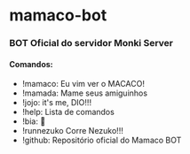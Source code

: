 # mamaco-bot

### BOT Oficial do servidor Monki Server

#### Comandos:

- !mamaco: 
Eu vim ver o MACACO!
- !mamada: 
Mame seus amiguinhos
- !jojo: 
it's me, DIO!!!
- !help: 
Lista de comandos
- !bia: 
:snake:
- !runnezuko
Corre Nezuko!!!
- !github: 
Repositório oficial do Mamaco BOT
